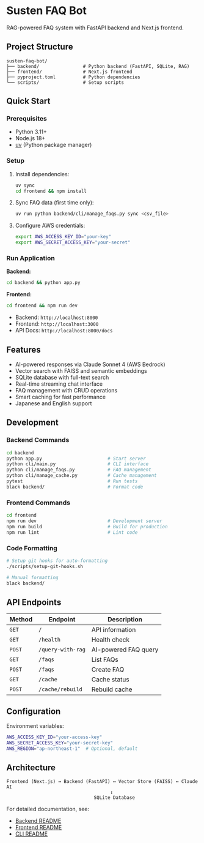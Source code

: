 # Susten FAQ Bot

RAG-powered FAQ system with FastAPI backend and Next.js frontend.

## Project Structure

```
susten-faq-bot/
├── backend/                # Python backend (FastAPI, SQLite, RAG)
├── frontend/               # Next.js frontend
├── pyproject.toml          # Python dependencies
└── scripts/                # Setup scripts
```

## Quick Start

### Prerequisites
- Python 3.11+
- Node.js 18+
- [uv](https://docs.astral.sh/uv/) (Python package manager)

### Setup
1. Install dependencies:
   ```bash
   uv sync
   cd frontend && npm install
   ```

2. Sync FAQ data (first time only):
   ```bash
   uv run python backend/cli/manage_faqs.py sync <csv_file>
   ```

3. Configure AWS credentials:
   ```bash
   export AWS_ACCESS_KEY_ID="your-key"
   export AWS_SECRET_ACCESS_KEY="your-secret"
   ```

### Run Application

**Backend:**
```bash
cd backend && python app.py
```

**Frontend:**
```bash
cd frontend && npm run dev
```

- Backend: `http://localhost:8000`
- Frontend: `http://localhost:3000`
- API Docs: `http://localhost:8000/docs`

## Features

- AI-powered responses via Claude Sonnet 4 (AWS Bedrock)
- Vector search with FAISS and semantic embeddings
- SQLite database with full-text search
- Real-time streaming chat interface
- FAQ management with CRUD operations
- Smart caching for fast performance
- Japanese and English support

## Development

### Backend Commands
```bash
cd backend
python app.py                        # Start server
python cli/main.py                   # CLI interface
python cli/manage_faqs.py            # FAQ management
python cli/manage_cache.py           # Cache management
pytest                               # Run tests
black backend/                       # Format code
```

### Frontend Commands
```bash
cd frontend
npm run dev                          # Development server
npm run build                        # Build for production
npm run lint                         # Lint code
```

### Code Formatting
```bash
# Setup git hooks for auto-formatting
./scripts/setup-git-hooks.sh

# Manual formatting
black backend/
```

## API Endpoints

| Method | Endpoint | Description |
|--------|----------|-------------|
| `GET` | `/` | API information |
| `GET` | `/health` | Health check |
| `POST` | `/query-with-rag` | AI-powered FAQ query |
| `GET` | `/faqs` | List FAQs |
| `POST` | `/faqs` | Create FAQ |
| `GET` | `/cache` | Cache status |
| `POST` | `/cache/rebuild` | Rebuild cache |

## Configuration

Environment variables:
```bash
AWS_ACCESS_KEY_ID="your-access-key"
AWS_SECRET_ACCESS_KEY="your-secret-key"
AWS_REGION="ap-northeast-1"  # Optional, default
```

## Architecture

```
Frontend (Next.js) ↔ Backend (FastAPI) ↔ Vector Store (FAISS) ↔ Claude AI
                                      ↕
                                SQLite Database
```

For detailed documentation, see:
- [Backend README](backend/README.md)
- [Frontend README](frontend/README.md)
- [CLI README](backend/cli/README.md) 